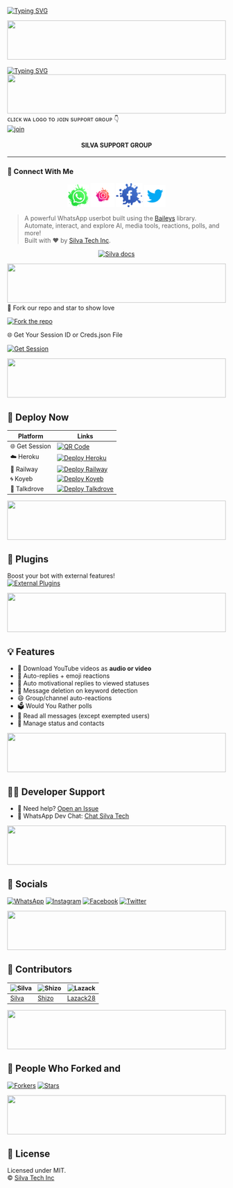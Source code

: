 [![Typing SVG](https://readme-typing-svg.demolab.com?font=Black+Ops+One&size=35&pause=750&color=952323&center=true&width=435&lines=Hello;Welcome+%F0%9F%98%8A+to+Silva+MD+bot;This+is+our+official+repository+;Updated+on+September+2024;Silva+team+is+offering+the+best;For+this+bot;Fork+and+give+a+star)](https://git.io/typing-svg)

<img src="https://i.imgur.com/dBaSKWF.gif" height="90" width="100%">

<a href="https://git.io/typing-svg"><img src="https://readme-typing-svg.demolab.com?font=Black+Ops+One&size=50&pause=1000&color=F70707&center=true&width=910&height=100&lines=SILVA+MD+BOT" alt="Typing SVG" /></a>
<img src="https://i.imgur.com/dBaSKWF.gif" height="90" width="100%">
ᴄʟɪᴄᴋ ᴡᴀ ʟᴏɢᴏ ᴛᴏ ᴊᴏɪɴ sᴜᴘᴘᴏʀᴛ ɢʀᴏᴜᴘ 👇 
<br> [![join](https://raw.githubusercontent.com/SecktorBot/Brandimages/main/secktor.png)](https://chat.whatsapp.com/Ik0YpP0dM8jHVjScf1Ay5S)
   
<h4 align="center">SILVA SUPPORT GROUP</h1>

---
### 🌟 Connect With Me
<p align="center">
  <a href="https://whatsapp.com/channel/0029VaAkETLLY6d8qhLmZt2v"><img src="https://raw.githubusercontent.com/shizothetechie/database/main/icon/WhatsApp.png" width="10%"></a>
  <a href="https://instagram.com/_its.silva"><img src="https://raw.githubusercontent.com/shizothetechie/database/main/icon/Instagram.png" width="11%"></a>
  <a href="https://www.facebook.com/profile.php?id=100055490090211"><img src="https://raw.githubusercontent.com/shizothetechie/database/main/icon/Facebook.png" width="12%"></a>
  <a href="https://x.com/silva_african"><img src="https://raw.githubusercontent.com/shizothetechie/database/main/icon/twitter.png" width="10%"></a>
</p>

> A powerful WhatsApp userbot built using the [Baileys](https://github.com/SilvaTechB/Baileys) library.  
> Automate, interact, and explore AI, media tools, reactions, polls, and more!  
> Built with ❤️ by [Silva Tech Inc](https://github.com/SilvaTechB).

<p align="center">
  <a href="https://github.com/SilvaTechB/silva-md-bot">
    <img alt="Silva docs" height="250" src="https://i.imgur.com/RvEKtPJ.jpeg">
  </a>
</p>

<img src="https://i.imgur.com/dBaSKWF.gif" height="90" width="100%">
🍴 Fork our repo and star to show love

[![Fork the repo](https://img.shields.io/badge/Fork%20this%20Repo-30363d?style=for-the-badge&logo=github&logoColor=white)](https://github.com/SilvaTechB/silva-md-bot/fork)

 🌐 Get Your Session ID or Creds.json File 
 
[![Get Session](https://img.shields.io/badge/-SILVA%20SESSION-1e293b?style=for-the-badge&logo=whatsapp&logoColor=green)](https://silva-session-selector.vercel.app/)

<img src="https://i.imgur.com/dBaSKWF.gif" height="90" width="100%">

## 📌 Deploy Now

| Platform | Links |
|---------|--------|
| 🌐 Get Session | [![QR Code](https://img.shields.io/badge/-SILVA%20SESSION-1e293b?style=for-the-badge&logo=whatsapp&logoColor=green)](https://silva-session-selector.vercel.app/) |
| ☁️ Heroku | [![Deploy Heroku](https://img.shields.io/badge/-DEPLOY%20ON%20HEROKU-6f42c1?style=for-the-badge&logo=heroku&logoColor=white)](https://silva-md-fork-checker.vercel.app/) |
| 🚄 Railway | [![Deploy Railway](https://img.shields.io/badge/-DEPLOY%20ON%20RAILWAY-0b0b0b?style=for-the-badge&logo=railway&logoColor=white)](https://silva-md-fork-checker.vercel.app/) |
| 🌀 Koyeb | [![Deploy Koyeb](https://img.shields.io/badge/-DEPLOY%20ON%20KOYEB-ff0050?style=for-the-badge&logo=koyeb&logoColor=white)](https://silva-md-fork-checker.vercel.app/) |
| 🧩 Talkdrove | [![Deploy Talkdrove](https://img.shields.io/badge/-DEPLOY%20ON%20TALKDROVE-2196F3?style=for-the-badge&logo=whatsapp&logoColor=white)](https://host.talkdrove.com/share-bot/49) |

<img src="https://i.imgur.com/dBaSKWF.gif" height="90" width="100%">

## 🧩 Plugins

Boost your bot with external features!  
[![External Plugins](https://img.shields.io/badge/-External%20Plugins-4b5563?style=for-the-badge&logo=code&logoColor=white)](https://github.com/SilvaTechB/EXTERNAL-PLUGINS)

<img src="https://i.imgur.com/dBaSKWF.gif" height="90" width="100%">

## 💡 Features

- 🎵 Download YouTube videos as **audio or video**
- 💬 Auto-replies + emoji reactions
- 🔄 Auto motivational replies to viewed statuses
- 🧹 Message deletion on keyword detection
- 😄 Group/channel auto-reactions
- 🗳️ Would You Rather polls
- 👀 Read all messages (except exempted users)
- 📲 Manage status and contacts

<img src="https://i.imgur.com/dBaSKWF.gif" height="90" width="100%">

## 👨‍💻 Developer Support

- 🧠 Need help? [Open an Issue](https://github.com/SilvaTechB/silva-md-bot/issues)
- 📩 WhatsApp Dev Chat: [Chat Silva Tech](https://wa.me/+254700143167?text=Hello+Silva+Tech,+I+need+assistance+with+Silva+MD+Bot)

<img src="https://i.imgur.com/dBaSKWF.gif" height="90" width="100%">

## 📢 Socials

[![WhatsApp](https://img.shields.io/badge/-WhatsApp-25D366?style=for-the-badge&logo=whatsapp&logoColor=white)](https://whatsapp.com/channel/0029VaAkETLLY6d8qhLmZt2v)
[![Instagram](https://img.shields.io/badge/-Instagram-E4405F?style=for-the-badge&logo=instagram&logoColor=white)](https://instagram.com/silva.tech.inc)
[![Facebook](https://img.shields.io/badge/-Facebook-1877F2?style=for-the-badge&logo=facebook&logoColor=white)](https://facebook.com/profile.php?id=100055490090211)
[![Twitter](https://img.shields.io/badge/-Twitter-1DA1F2?style=for-the-badge&logo=twitter&logoColor=white)](https://x.com/silva_african)

<img src="https://i.imgur.com/dBaSKWF.gif" height="90" width="100%">

## 👥 Contributors

| ![Silva](https://github.com/SilvaTechB.png?size=80) | ![Shizo](https://github.com/shizothetechie.png?size=80) | ![Lazack](https://github.com/Lazack28.png?size=80) |
|---|---|---|
| [Silva](https://github.com/SilvaTechB) | [Shizo](https://github.com/shizothetechie) | [Lazack28](https://github.com/Lazack28) |

<img src="https://i.imgur.com/dBaSKWF.gif" height="90" width="100%">

## 🔄 People Who Forked and 

[![Forkers](https://reporoster.com/forks/SilvaTechB/silva-md-bot)](https://github.com/SilvaTechB/silva-md-bot/network/members)
[![Stars](https://reporoster.com/stars/SilvaTechB/silva-md-bot)](https://github.com/SilvaTechB/silva-md-bot/network/members)

<img src="https://i.imgur.com/dBaSKWF.gif" height="90" width="100%">

## 📎 License

Licensed under MIT.  
© [Silva Tech Inc](https://github.com/SilvaTechB)

